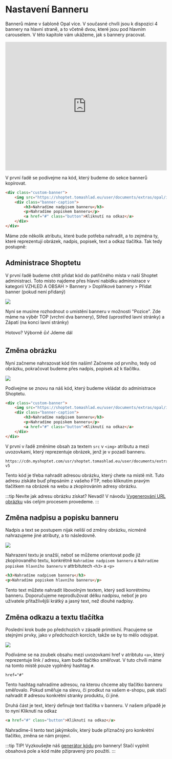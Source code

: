 # Nastavení Banneru

Bannerů máme v šabloně Opal více. V současné chvíli jsou k dispozici 4 bannery na hlavní straně, a to včetně dvou, které jsou pod hlavním carouselem. V této kapitole vám ukážeme, jak s bannery pracovat.

<iframe 
    width="100%" 
    height="400" 
    src="https://www.youtube.com/embed/lpJ5sCBD7DQ" 
    frameborder="0" 
    allow="accelerometer; 
    autoplay; 
    encrypted-media; 
    gyroscope; 
    picture-in-picture" 
    allowfullscreen>
</iframe>

V první řadě se podívejme na kód, který budeme do sekce bannerů kopírovat.

``` html
<div class="custom-banner">
    <img src="https://shoptet.tomashlad.eu/user/documents/extras/opal/img/banner1.png">
    <div class="banner-caption">
        <h3>Nahradíme nadpisem banneru</h3>
        <p>Nahradíme popiskem banneru</p>
        <a href="#" class="button">Kliknutí na odkaz</a>
    </div>
</div>
```

Máme zde několik atributu, které bude potřeba nahradit, a to zejména ty, které reprezentují obrázek, nadpis, popisek, text a odkaz tlačítka. Tak tedy postupně:

## Administrace Shoptetu

V první řadě budeme chtít přidat kód do patřičného místa v naší Shoptet administraci. Toto místo najdeme přes hlavní nabídku administrace v kategorii VZHLED A OBSAH > Bannery > Doplňkové bannery > Přidat banner (pokud není přidaný)

<img src="https://alexborecky.com/images/shoptet/admin-banner.png">

Nyní se musíme rozhodnout o umístění banneru v možnosti "Pozice". Zde máme na výběr TOP (vrchní dva bannery), Střed (uprostřed lavní stránky) a Zápatí (na konci lavní stránky)

Hotovo? Výborně 👍! Jdeme dál

## Změna obrázku

Nyní začneme nahrazovat kód tím naším! Začneme od prvního, tedy od obrázku, pokračovat budeme přes nadpis, popisek až k tlačítku.

<img src="https://alexborecky.com/images/shoptet/banner-image.png">

Podívejme se znovu na náš kód, který budeme vkládat do administrace Shoptetu.

``` html
<div class="custom-banner">
    <img src="https://shoptet.tomashlad.eu/user/documents/extras/opal/img/banner1.png">
    <div class="banner-caption">
        <h3>Nahradíme nadpisem banneru</h3>
        <p>Nahradíme popiskem banneru</p>
        <a href="#" class="button">Kliknutí na odkaz</a>
    </div>
</div>
```
V první v řadě změníme obsah za textem `src` v `<img>` atributu a mezi uvozovkami, který reprezentuje obrázek, jenž je v pozadí banneru.

```
https://cdn.myshoptet.com/usr/shoptet.tomashlad.eu/user/documents/extras/opal/img/slide1.png?v5
```

Tento kód je třeba nahradit adresou obrázku, který chete na místě mít. Tuto adresu získáte buď přepsáním z vašeho FTP, nebo kliknutím pravým tlačítkem na obrázek na webu a zkopírováním adresy obrázku.

:::tip
Nevíte jak adresu obrázku získat? Nevadí! V návodu [Vygenerování URL obrázku](/opal/url-obrazku/) vás celým procesem provedeme.
:::

## Změna nadpisu a popisku banneru

Nadpis a text se postupem nijak neliší od změny obrázku, nicméně nahrazujeme jiné atributy, a to následovně.

<img src="https://alexborecky.com/images/shoptet/banner-text.png">

Nahrazení textu je snažší, neboť se můžeme orientovat podle již zkopírovaného textu, konkrétně `Nahradíme nadpisem banneru` a `Nahradíme popiskem hlavního banneru` v attrbitutech `<h3>` a `<p>`

```html
<h3>Nahradíme nadpisem banneru</h3>
<p>Nahradíme popiskem hlavního banneru</p>
```

Tento text můžete nahradit libovolným textem, který sedí konrétnímu banneru. Doporučujeme neprodlužovat délku nadpisu, neboť je pro uživatele přitažlivější krátký a jasný text, než dlouhé nadpisy.

## Změna odkazu a textu tlačítka

Poslední krok bude po předchozích v zásadě primitivní. Pracujeme se stejnými prvky, jako v předchozích korcích, takže se by to mělo odsýpat.

<img src="https://alexborecky.com/images/shoptet/banner-text.png">

Podíváme se na zoubek obsahu mezi uvozovkami href v atribtutu `<a>`, který reprezentuje link / adresu, kam bude tlačítko směřovat. V tuto chvíli máme na tomto místě pouze vyplněný hashtag `#`.

```
href="#"
```

Tento hashtag nahradíme adresou, na kterou chceme aby tlačítko banneru směřovalo. Pokud směřuje na slevu, či prodkut na vašem e-shopu, pak stačí nahradit # adresou konkrétní stranky produktu, či jiné.

Druhá část je text, který definuje text tlačítka v banneru. V našem případě je to nyní Kliknutí na odkaz

```html
<a href="#" class="button">Kliknutí na odkaz</a>
```

Nahradíme-li tento text jakýmkoliv, který bude příznačný pro konkrétní tlačítko, změna se nám projeví.

:::tip
TIP! Vyzkoušejte náš [generátor kódu](/generator/) pro bannery! Stačí vyplnit obsahová pole a kód máte pžipravený pro použiti.
:::